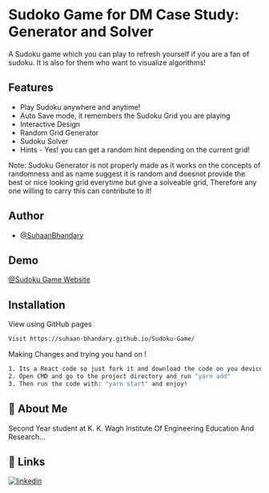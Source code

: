 # Sudoko Game for DM Case Study: Generator and Solver

A Sudoku game which you can play to refresh yourself if you are a fan of sudoku.
It is also for them who want to visualize algorithms!

## Features

- Play Sudoku anywhere and anytime!
- Auto Save mode, it remembers the Sudoku Grid you are playing
- Interactive Design
- Random Grid Generator
- Sudoku Solver
- Hints - Yes! you can get a random hint depending on the current grid!

Note:
Sudoku Generator is not properly made as it works on the concepts of randomness and as name suggest it is random and doesnot provide the best or nice looking grid everytime but give a solveable grid, Therefore any one willing to carry this can contribute to it!
## Author

- [@SuhaanBhandary](https://github.com/Suhaan-Bhandary)

## Demo
[@Sudoku Game Website](https://suhaan-bhandary.github.io/Sudoku-Game/)
  
## Installation

View using GitHub pages

```bash
Visit https://suhaan-bhandary.github.io/Sudoku-Game/
```

Making Changes and trying you hand on !

```bash
1. Its a React code so just fork it and download the code on you device.
2. Open CMD and go to the project directory and run "yarn add"
3. Then run the code with: "yarn start" and enjoy!
```


## 🚀 About Me
Second Year student at K. K. Wagh Institute Of Engineering Education And Research...

  
## 🔗 Links
[![linkedin](https://img.shields.io/badge/linkedin-0A66C2?style=for-the-badge&logo=linkedin&logoColor=white)](https://www.linkedin.com/in/suhaan-bhandary/)

  
